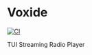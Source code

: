 # Voxide

[![CI](https://github.com//voxide/workflows/CI/badge.svg)](https://github.com//voxide/actions)

TUI Streaming Radio Player
